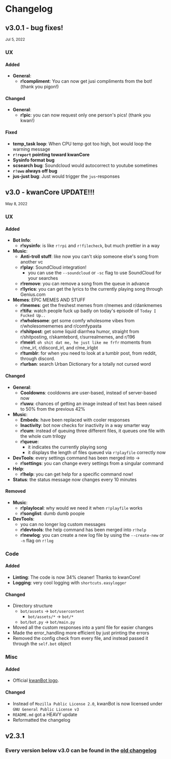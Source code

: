 # Changelog

## v3.0.1 - bug fixes!
<sub>Jul 5, 2022</sub>
### UX
#### Added 
* **General**:
  * **r!compliment**: You can now get jusi compliments from the bot! (thank you pigon!)

#### Changed
* **General**:
  * **r!pic**: you can now request only one person's pics! (thank you kwan!)

#### Fixed
* **temp_task loop**: When CPU temp got too high, bot would loop the warning message
* **`r!report` pointing toward kwanCore**
* **Sysinfo format bug**
* **scsearch bug**: Soundcloud would autocorrect to youtube sometimes
* **`r!uwu` always off bug**
* **jus-just bug**: Just would trigger the `jus`-responses


## v3.0 - kwanCore UPDATE!!!
<sub>May 8, 2022</sub>
### UX
#### Added
* **Bot Info**:
  * **r!sysinfo**: is like `r!rpi` and `r!filecheck`, but much prettier in a way
* **Music**:
  * **Anti-troll stuff**: like now you can't skip someone else's song from another vc
  * **r!play**: SoundCloud integration! 
    * you can use the `--soundcloud` or `-sc` flag to use SoundCloud for your searches
  * **r!remove**: you can remove a song from the queue in advance
  * **r!lyrics**: you can get the lyrics to the currently playing song through Genius.com
* **Memes**: EPIC MEMES AND STUFF
  * **r!memes**: get the freshest memes from r/memes and r/dankmemes
  * **r!tifu**: watch people fuck up badly on today's episode of `Today I Fucked Up..`
  * **r!wholesome**: get some comfy wholesome vibes from r/wholesomememes and r/comfypasta
  * **r!shitpost**: get some liquid diarrhea humor, straight from r/shitposting, r/skamtebord, r/surrealmemes, and r/196
  * **r!meirl**: `oh shit dat me, he just like me frfr` moments from r/me_irl, r/discord_irl, and r/me_irlgbt
  * **r!tumblr**: for when you need to look at a tumblr post, from reddit, through discord.
  * **r!urban**: search Urban Dictionary for a totally not cursed word
  
#### Changed
* **General**:
  * **Cooldowns**: cooldowns are user-based, instead of server-based now
  * **r!uwu**: chances of getting an image instead of text has been raised to 50% from the previous 42%
* **Music**: 
  * **Embeds**: have been replaced with cooler responses
  * **Inactivity**: bot now checks for inactivity in a way smarter way
  * **r!cum**: instead of queuing three different files, it queues one file with the whole cum trilogy
  * **r!queue**: 
    * it indicates the currently playing song
    * it displays the length of files queued via `r!playfile` correctly now
* **DevTools**: every settings command has been merged into ->
  * **r!settings**: you can change every settings from a singular command
* **Help**:
  * **r!help**: you can get help for a specific command now!
* **Status**: the status message now changes every 10 minutes
 
#### Removed
* **Music**:
  * **r!playlocal**: why would we need it when `r!playfile` works
  * **r!songlist**: dumb dumb poopie
* **DevTools**:
  * you can no longer log custom messages
  * **r!devtools**: the help command has been merged into `r!help`
  * **r!newlog**: you can create a new log file by using the `--create-new` or `-n` flag on `r!log`


### Code
#### Added
* **Linting**: The code is now 34% cleaner! Thanks to kwanCore!
* **Logging**: very cool logging with `shortcuts.easylogger`

#### Changed
* Directory structure
  * `bot/assets` -> `bot/usercontent`
    * `bot/assets/*` -> `bot/*`
  * `bot/bot.py` -> `bot/main.py`
* Moved all the custom responses into a yaml file for easier changes
* Made the error_handling more efficient by just printing the errors
* Removed the config check from every file, and instead passed it through the `self.bot` object


### Misc
#### Added
* Official [kwanBot logo](https://github.com/dopebnan/kwanbot/blob/main/assets/logo.png).
#### Changed
* Instead of `Mozilla Public License 2.0`, kwanBot is now licensed under `GNU General Public License v3`
* `README.md` got a HEAVY update
* Reformatted the changelog

## v2.3.1 
### Every version below v3.0 can be found in the [old changelog](https://github.com/dopebnan/kwanbot/blob/main/.old.changelog.md)
